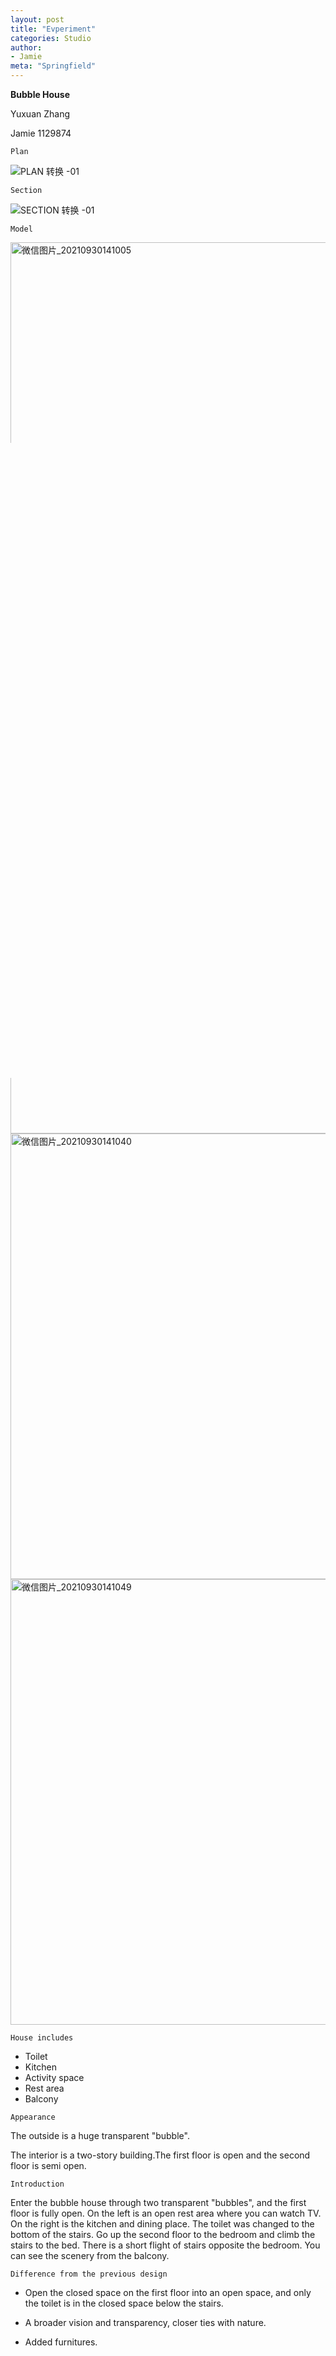 ```yaml
---
layout: post
title: "Evperiment"
categories: Studio
author:
- Jamie
meta: "Springfield"
---
```

**Bubble House**

Yuxuan Zhang

Jamie
1129874

`Plan`

![PLAN  转换 -01](https://user-images.githubusercontent.com/90487072/135396783-66f20265-6835-44ef-bf30-f1935fae5635.png)

`Section`

![SECTION  转换 -01](https://user-images.githubusercontent.com/90487072/135396837-5ecef1a8-b309-47f1-a8ce-53981222f189.png)


`Model`

<img width="713" alt="微信图片_20210930141005" src="https://user-images.githubusercontent.com/90487072/135397035-381f6dc3-390a-47a8-9da9-d4dd0cd14619.png">

<img width="713" alt="微信图片_20210930141016" src="https://user-images.githubusercontent.com/90487072/135397050-f1c50196-b92d-4c6f-89f5-2965d917fceb.png">

<img width="713" alt="微信图片_20210930141040" src="https://user-images.githubusercontent.com/90487072/135397072-4fa0a9dd-bfdc-42e9-96d2-8b7d425f7413.png">

<img width="713" alt="微信图片_20210930141049" src="https://user-images.githubusercontent.com/90487072/135397094-05b132c4-0796-4fff-aa2f-dc9056a4b6b9.png">


`House includes`

- Toilet
- Kitchen
- Activity space
- Rest area
- Balcony

`Appearance`

The outside is a huge transparent "bubble".

The interior is a two-story building.The first floor is open and the second floor is semi open.

`Introduction`

Enter the bubble house through two transparent "bubbles", and the first floor is fully open. On the left is an open rest area where you can watch TV. On the right is the kitchen and dining place. The toilet was changed to the bottom of the stairs. Go up the second floor to the bedroom and climb the stairs to the bed. There is a short flight of stairs opposite the bedroom. You can see the scenery from the balcony.

`Difference from the previous design`

- Open the closed space on the first floor into an open space, and only the toilet is in the closed space below the stairs.

- A broader vision and transparency, closer ties with nature.

- Added furnitures.

